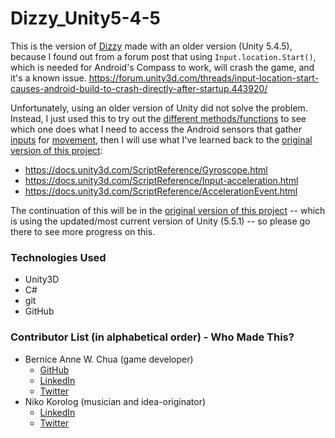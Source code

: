 # Dizzy_Unity5-4-5
This is the version of [Dizzy](https://github.com/BerniceChua/Dizzy) made with an older version (Unity 5.4.5), because I found out from a forum post that using `Input.location.Start()`, which is needed for Android's Compass to work, will crash the game, and it's a known issue.  <https://forum.unity3d.com/threads/input-location-start-causes-android-build-to-crash-directly-after-startup.443920/>

Unfortunately, using an older version of Unity did not solve the problem.  Instead, I just used this to try out the [different methods/functions](http://answers.unity3d.com/questions/464042/detect-android-device-movment.html) to see which one does what I need to access the Android sensors that gather [inputs](https://docs.unity3d.com/ScriptReference/Input.html) for [movement](http://answers.unity3d.com/questions/464042/detect-android-device-movment.html), then I will use what I've learned back to the [original version of this project](https://github.com/BerniceChua/Dizzy):
- <https://docs.unity3d.com/ScriptReference/Gyroscope.html>
- <https://docs.unity3d.com/ScriptReference/Input-acceleration.html>
- <https://docs.unity3d.com/ScriptReference/AccelerationEvent.html>

The continuation of this will be in the [original version of this project](https://github.com/BerniceChua/Dizzy) -- which is using the updated/most current version of Unity (5.5.1) -- so please go there to see more progress on this.

### Technologies Used
- Unity3D
- C#
- git
- GitHub

### Contributor List (in alphabetical order) - Who Made This?
- Bernice Anne W. Chua (game developer)
  - [GitHub](https://github.com/BerniceChua)
  - [LinkedIn](https://linkedin.com/in/bernicechua415)
  - [Twitter](https://twitter.com/ChuaBernice)
- Niko Korolog (musician and idea-originator)
  - [LinkedIn](https://www.linkedin.com/in/niko-korolog-64699834/)
  - [Twitter](https://twitter.com/nikokorolog)
